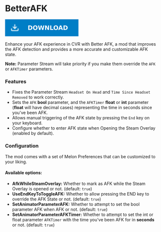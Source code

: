 # BetterAFK

[![Download Latest BetterAFK.dll](../.Resources/DownloadButtonEnabled.svg "Download Latest BetterAFK.dll")](https://github.com/kafeijao/Kafe_CVR_Mods/releases/latest/download/BetterAFK.dll)

Enhance your AFK experience in CVR with Better AFK, a mod that improves the AFK detection and provides a more accurate
and customizable AFK state.

**Note:** Parameter Stream will take priority if you make them override the `AFK` or `AFKTimer` parameters.

### Features

- Fixes the Parameter Stream `Headset On Head` and `Time Since Headset Removed` to work correctly.
- Sets the `AFK` **bool** parameter, and the `AFKTimer` **float** or **int** parameter (**float** will have decimal 
  cases) representing the time in seconds since you've been AFK.
- Allows manual triggering of the AFK state by pressing the `End` key on your keyboard.
- Configure whether to enter AFK state when Opening the Steam Overlay (enabled by default).

### Configuration

The mod comes with a set of Melon Preferences that can be customized to your liking.

#### Available options:

- **AfkWhileSteamOverlay:** Whether to mark as AFK while the Steam Overlay is opened or not. (default: `true`)
- **UseEndKeyToToggleAFK:** Whether to allow pressing the END key to override the AFK State or not. (default: `true`)
- **SetAnimatorParameterAFK:** Whether to attempt to set the bool parameter AFK when AFK or not. (default: `true`)
- **SetAnimatorParameterAFKTimer:** Whether to attempt to set the int or float parameter `AFKTimer` with the time you've
  been AFK for in **seconds** or not. (default: `true`)
